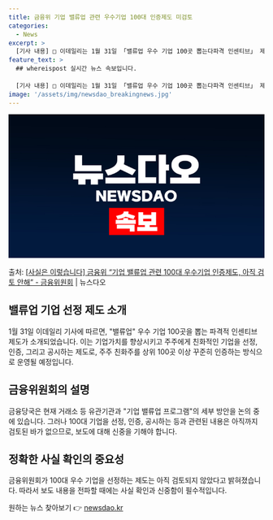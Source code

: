 ```yaml
---
title: 금융위 기업 밸류업 관련 우수기업 100대 인증제도 미검토
categories:
  - News
excerpt: >
  [기사 내용] □ 이데일리는 1월 31일 「밸류업 우수 기업 100곳 뽑는다파격 인센티브」 제하의 기사에서,…
feature_text: >
  ## whereispost 실시간 뉴스 속보입니다.

  [기사 내용] □ 이데일리는 1월 31일 「밸류업 우수 기업 100곳 뽑는다파격 인센티브」 제하의 기사에서,…
image: '/assets/img/newsdao_breakingnews.jpg'
---
```


![뉴스다오 속보](/assets/img/newsdao_breakingnews.jpg)

<p>출처: <a href="https://newsdao.kr/3117" rel="dofollow">[사실은 이렇습니다] 금융위 “기업 밸류업 관련 100대 우수기업 인증제도, 아직 검토 안해” - 금융위원회</a> | 뉴스다오</p>

<h2 data-ke-size="size26">밸류업 기업 선정 제도 소개</h2>
<p data-ke-size="size16">1월 31일 이데일리 기사에 따르면, "밸류업" 우수 기업 100곳을 뽑는 파격적 인센티브 제도가 소개되었습니다. 이는 기업가치를 향상시키고 주주에게 친화적인 기업을 선정, 인증, 그리고 공시하는 제도로, 주주 친화주를 상위 100곳 이상 꾸준히 인증하는 방식으로 운영될 예정입니다.</p>

<h2 data-ke-size="size26">금융위원회의 설명</h2>
<p data-ke-size="size16">금융당국은 현재 거래소 등 유관기관과 "기업 밸류업 프로그램"의 세부 방안을 논의 중에 있습니다. 그러나 100대 기업을 선정, 인증, 공시하는 등과 관련된 내용은 아직까지 검토된 바가 없으므로, 보도에 대해 신중을 기해야 합니다.</p>

<h2 data-ke-size="size26">정확한 사실 확인의 중요성</h2>
<p data-ke-size="size16">금융위원회가 100대 우수 기업을 선정하는 제도는 아직 검토되지 않았다고 밝혀졌습니다. 따라서 보도 내용을 전파할 때에는 사실 확인과 신중함이 필수적입니다.</p>
 

원하는 뉴스 찾아보기 👉 <a href="https://newsdao.kr" rel="dofollow">newsdao.kr</a>


